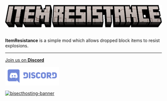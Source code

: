 <center><img src="https://raw.githubusercontent.com/ApexStudios-Dev/.github/refs/heads/master/assets/minecraft/itemresistance/banner.png" alt="mod-logo" width="641" height="71"></center>

<br>

**ItemResistance** is a simple mod which allows dropped block items to resist explosions.

---

[Join us on **Discord**](https://discord.apexstudios.dev/)

[<img src="https://raw.githubusercontent.com/ApexStudios-Dev/.github/refs/heads/master/assets/third_party/discord_banner.svg" alt="discord-banner" width="174" height="59">](https://discord.apexstudios.dev/)

[![bisecthosting-banner](https://www.bisecthosting.com/partners/custom-banners/f4d8198a-6c2a-4d86-8d74-1977589e8ef7.webp)](https://www.bisecthosting.com/apexstudios)

